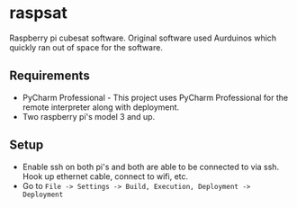# raspsat
Raspberry pi cubesat software. Original software used Aurduinos which quickly ran out of space for the software.

## Requirements

- PyCharm Professional - This project uses PyCharm Professional for the remote interpreter along with deployment.
- Two raspberry pi's model 3 and up.

## Setup

* Enable ssh on both pi's and both are able to be connected to via ssh. Hook up ethernet cable, connect to wifi, etc.
* Go to `File -> Settings -> Build, Execution, Deployment -> Deployment`


